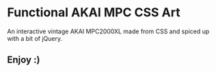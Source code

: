 # Functional AKAI MPC CSS Art

An interactive vintage AKAI MPC2000XL made from CSS and spiced up with a bit of jQuery. 

## Enjoy :)
